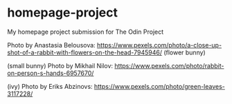 # homepage-project
My homepage project submission for The Odin Project


Photo by Anastasia Belousova: https://www.pexels.com/photo/a-close-up-shot-of-a-rabbit-with-flowers-on-the-head-7945946/   (flower bunny)

(small bunny)   Photo by Mikhail Nilov: https://www.pexels.com/photo/rabbit-on-person-s-hands-6957670/


(ivy) Photo by Eriks Abzinovs: https://www.pexels.com/photo/green-leaves-3117228/